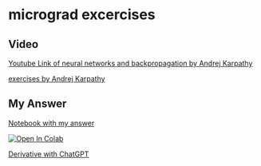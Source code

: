 # micrograd excercises

## Video

[Youtube Link of neural networks and backpropagation by Andrej Karpathy](https://www.youtube.com/watch?v=VMj-3S1tku0)

[exercises by Andrej Karpathy](https://colab.research.google.com/drive/1FPTx1RXtBfc4MaTkf7viZZD4U2F9gtKN?usp=sharing)

## My Answer

[Notebook with my answer](https://github.com/firesh/micrograd_exercises/blob/main/micrograd_exercises.ipynb)

[![Open In Colab](https://colab.research.google.com/assets/colab-badge.svg)](https://colab.research.google.com/github/firesh/micrograd_exercises/blob/main/micrograd_exercises.ipynb)

[Derivative with ChatGPT](https://chat.openai.com/share/95a5e397-8d46-432e-8648-fc568e7a49b7)





